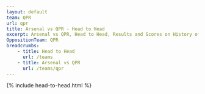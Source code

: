 ```yaml
---
layout: default
team: QPR
url: qpr
title: Arsenal vs QPR - Head to Head
excerpt: Arsenal vs QPR, Head to Head, Results and Scores on History of Arsenal Football Club
OppositionTeam: QPR
breadcrumbs:
    - title: Head to Head
      url: /teams
    - title: Arsenal vs QPR
      url: /teams/qpr
---
```


{% include head-to-head.html %}